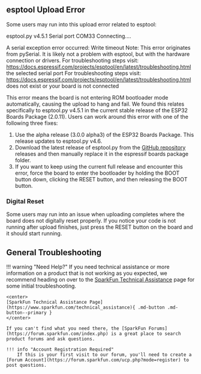 ## esptool Upload Error

Some users may run into this upload error related to esptool:

esptool.py v4.5.1
Serial port COM33
Connecting....

A serial exception error occurred: Write timeout
Note: This error originates from pySerial. It is likely not a problem with esptool, but with the hardware connection or drivers.
For troubleshooting steps visit: https://docs.espressif.com/projects/esptool/en/latest/troubleshooting.html
the selected serial port For troubleshooting steps visit: https://docs.espressif.com/projects/esptool/en/latest/troubleshooting.html
does not exist or your board is not connected

This error means the board is not entering ROM bootloader mode automatically, causing the upload to hang and fail. We found this relates specifically to esptool.py v4.5.1 in the current stable release of the ESP32 Boards Package (2.0.11). Users can work around this error with one of the following three fixes: 
    
1. Use the alpha release (3.0.0 alpha3) of the ESP32 Boards Package. This release updates to esptool.py v4.6.
2. Download the latest release of esptool.py from the [GitHub repository](https://github.com/espressif/esptool/releases) releases and then manually replace it in the espressif boards package folder. 
3. If you want to keep using the current full release and encounter this error, force the board to enter the bootloader by holding the BOOT button down, clicking the RESET button, and then releasing the BOOT button.

### Digital Reset

Some users may run into an issue when uploading completes where the board does not digitally reset properly. If you notice your code is not running after upload finishes, just press the RESET button on the board and it should start running.

## General Troubleshooting

!!! warning "Need Help?"
    If you need technical assistance or more information on a product that is not working as you expected, we recommend heading on over to the [SparkFun Technical Assistance](https://www.sparkfun.com/technical_assistanc) page for some initial troubleshooting.

    <center>
    [SparkFun Technical Assistance Page](https://www.sparkfun.com/technical_assistance){ .md-button .md-button--primary }
    </center>
    
    If you can't find what you need there, the [SparkFun Forums](https://forum.sparkfun.com/index.php) is a great place to search product forums and ask questions.
    
    !!! info "Account Registration Required"
        If this is your first visit to our forum, you'll need to create a [Forum Account](https://forum.sparkfun.com/ucp.php?mode=register) to post questions.